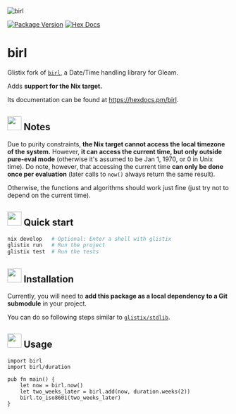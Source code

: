 ![birl](https://raw.githubusercontent.com/massivefermion/birl/main/banner.png)

[![Package Version](https://img.shields.io/hexpm/v/birl)](https://hex.pm/packages/birl)
[![Hex Docs](https://img.shields.io/badge/hex-docs-ffaff3)](https://hexdocs.pm/birl/)

# birl

Glistix fork of [`birl`](https://github.com/massivefermion/birl), a Date/Time handling library for Gleam.

Adds **support for the Nix target.**

Its documentation can be found at <https://hexdocs.pm/birl>.

## <img width=32 src="https://raw.githubusercontent.com/massivefermion/birl/main/icon.png"> Notes

Due to purity constraints, **the Nix target cannot access the local timezone of the system.**
However, **it can access the current time, but only outside pure-eval mode** (otherwise it's
assumed to be Jan 1, 1970, or 0 in Unix time). Do note, however, that accessing the current time
**can only be done once per evaluation** (later calls to `now()` always return the same result).

Otherwise, the functions and algorithms should work just fine (just try not to depend on the
current time).

## <img width=32 src="https://raw.githubusercontent.com/massivefermion/birl/main/icon.png"> Quick start

```sh
nix develop   # Optional: Enter a shell with glistix
glistix run   # Run the project
glistix test  # Run the tests
```

## <img width=32 src="https://raw.githubusercontent.com/massivefermion/birl/main/icon.png"> Installation

Currently, you will need to **add this package as a local dependency to a Git submodule**
in your project.

You can do so following steps similar to [`glistix/stdlib`](https://github.com/glistix/stdlib).

## <img width=32 src="https://raw.githubusercontent.com/massivefermion/birl/main/icon.png"> Usage

```gleam
import birl
import birl/duration

pub fn main() {
    let now = birl.now()
    let two_weeks_later = birl.add(now, duration.weeks(2))
    birl.to_iso8601(two_weeks_later)
}
```
